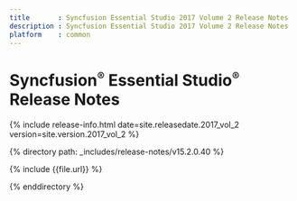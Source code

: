 ```yaml
---
title       : Syncfusion Essential Studio 2017 Volume 2 Release Notes
description : Syncfusion Essential Studio 2017 Volume 2 Release Notes
platform    : common
---
```


# Syncfusion<sup style="font-size:70%">&reg;</sup> Essential Studio<sup style="font-size:70%">&reg;</sup> Release Notes

{% include release-info.html date=site.releasedate.2017_vol_2 version=site.version.2017_vol_2 %} 

{% directory path: _includes/release-notes/v15.2.0.40 %}

{% include {{file.url}} %}

{% enddirectory %}

<style>
table{
	width: 100%;
	word-wrap: break-word;
}

th:first-child{
	width: 15%;
}
</style>